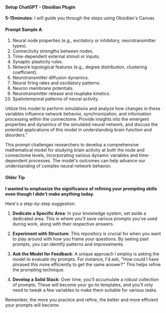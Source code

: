 

#### Setup ChatGPT - Obsidian Plugin 

**5-15minutes**:   I will guide you through the steps using Obsidian's Canvas















#### Prompt Sample A 

1. Neural node properties (e.g., excitatory or inhibitory, neurotransmitter types).
2. Connectivity strengths between nodes.
3. Time-dependent external stimuli or inputs.
4. Synaptic plasticity rules.
5. Network topological features (e.g., degree distribution, clustering coefficient).
6. Neurotransmitter diffusion dynamics.
7. Neural firing rates and oscillatory patterns.
8. Neuron membrane potentials.
9. Neurotransmitter release and reuptake kinetics.
10. Spatiotemporal patterns of neural activity.

Utilize this model to perform simulations and analyze how changes in these variables influence network behavior, synchronization, and information processing within the connectome. Provide insights into the emergent properties and dynamics of the simulated neural network, and discuss the potential applications of this model in understanding brain function and disorders."

This prompt challenges researchers to develop a comprehensive mathematical model for studying brain activity at both the node and connectome levels, incorporating various dynamic variables and time-dependent processes. The model's outcomes can help advance our understanding of complex neural network behavior.







#### Older Tip

**I wanted to emphasize the significance of refining your prompting skills even though I didn't make anything today.**

Here's a step-by-step suggestion:

1. **Dedicate a Specific Area**: In your knowledge system, set aside a dedicated area. This is where you'll save various prompts you've used during work, along with their respective answers.
    
2. **Experiment with Structure**: This repository is crucial for when you want to play around with how you frame your questions. By seeing past prompts, you can identify patterns and improvements.
    
3. **Ask the Model for Feedback**: A unique approach I employ is asking the model to evaluate my prompts. For instance, I'd ask, "How could I have phrased this more efficiently to get the same answer?" This helps refine the prompting technique.
    
4. **Develop a Solid Stack**: Over time, you'll accumulate a robust collection of prompts. These will become your go-to templates, and you'll only need to tweak a few variables to make them suitable for various tasks.
    

Remember, the more you practice and refine, the better and more efficient your prompts will become.